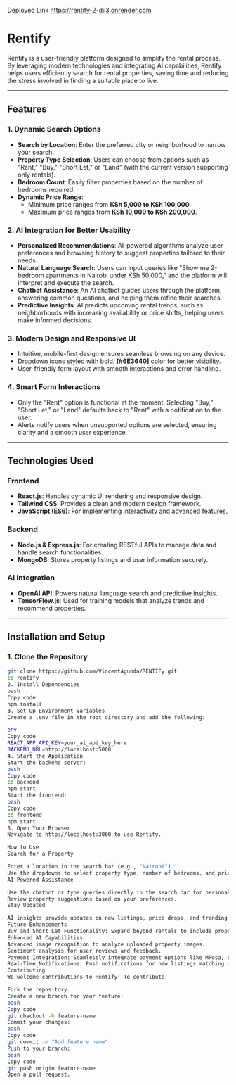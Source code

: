 Deployed Link https://rentify-2-dji3.onrender.com
# Rentify

Rentify is a user-friendly platform designed to simplify the rental process. By leveraging modern technologies and integrating AI capabilities, Rentify helps users efficiently search for rental properties, saving time and reducing the stress involved in finding a suitable place to live.

---

## Features

### 1. **Dynamic Search Options**
- **Search by Location**: Enter the preferred city or neighborhood to narrow your search.
- **Property Type Selection**: Users can choose from options such as "Rent," "Buy," "Short Let," or "Land" (with the current version supporting only rentals).
- **Bedroom Count**: Easily filter properties based on the number of bedrooms required.
- **Dynamic Price Range**: 
  - Minimum price ranges from **KSh 5,000 to KSh 100,000**.
  - Maximum price ranges from **KSh 10,000 to KSh 200,000**.

### 2. **AI Integration for Better Usability**
- **Personalized Recommendations**: AI-powered algorithms analyze user preferences and browsing history to suggest properties tailored to their needs.
- **Natural Language Search**: Users can input queries like "Show me 2-bedroom apartments in Nairobi under KSh 50,000," and the platform will interpret and execute the search.
- **Chatbot Assistance**: An AI chatbot guides users through the platform, answering common questions, and helping them refine their searches.
- **Predictive Insights**: AI predicts upcoming rental trends, such as neighborhoods with increasing availability or price shifts, helping users make informed decisions.

### 3. **Modern Design and Responsive UI**
- Intuitive, mobile-first design ensures seamless browsing on any device.
- Dropdown icons styled with bold, **[#6E3640]** color for better visibility.
- User-friendly form layout with smooth interactions and error handling.

### 4. **Smart Form Interactions**
- Only the "Rent" option is functional at the moment. Selecting "Buy," "Short Let," or "Land" defaults back to "Rent" with a notification to the user.
- Alerts notify users when unsupported options are selected, ensuring clarity and a smooth user experience.

---

## Technologies Used

### **Frontend**
- **React.js**: Handles dynamic UI rendering and responsive design.
- **Tailwind CSS**: Provides a clean and modern design framework.
- **JavaScript (ES6)**: For implementing interactivity and advanced features.

### **Backend**
- **Node.js & Express.js**: For creating RESTful APIs to manage data and handle search functionalities.
- **MongoDB**: Stores property listings and user information securely.

### **AI Integration**
- **OpenAI API**: Powers natural language search and predictive insights.
- **TensorFlow.js**: Used for training models that analyze trends and recommend properties.

---

## Installation and Setup

### **1. Clone the Repository**
```bash
git clone https://github.com/VincentAgunda/RENTIFy.git
cd rentify
2. Install Dependencies
bash
Copy code
npm install
3. Set Up Environment Variables
Create a .env file in the root directory and add the following:

env
Copy code
REACT_APP_API_KEY=your_ai_api_key_here
BACKEND_URL=http://localhost:5000
4. Start the Application
Start the backend server:
bash
Copy code
cd backend
npm start
Start the frontend:
bash
Copy code
cd frontend
npm start
5. Open Your Browser
Navigate to http://localhost:3000 to use Rentify.

How to Use
Search for a Property

Enter a location in the search bar (e.g., "Nairobi").
Use the dropdowns to select property type, number of bedrooms, and price range.
AI-Powered Assistance

Use the chatbot or type queries directly in the search bar for personalized recommendations.
Review property suggestions based on your preferences.
Stay Updated

AI insights provide updates on new listings, price drops, and trending locations.
Future Enhancements
Buy and Short Let Functionality: Expand beyond rentals to include property purchases and short-term leases.
Enhanced AI Capabilities:
Advanced image recognition to analyze uploaded property images.
Sentiment analysis for user reviews and feedback.
Payment Integration: Seamlessly integrate payment options like MPesa, PayPal, and Stripe.
Real-Time Notifications: Push notifications for new listings matching user preferences.
Contributing
We welcome contributions to Rentify! To contribute:

Fork the repository.
Create a new branch for your feature:
bash
Copy code
git checkout -b feature-name
Commit your changes:
bash
Copy code
git commit -m "Add feature name"
Push to your branch:
bash
Copy code
git push origin feature-name
Open a pull request.

